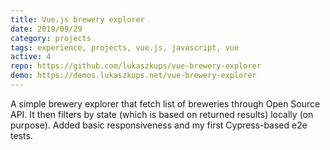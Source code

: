 ```yaml
---
title: Vue.js brewery explorer
date: 2019/09/29
category: projects
tags: experience, projects, vue.js, javascript, vue
active: 4
repo: https://github.com/lukaszkups/vue-brewery-explorer
demo: https://demos.lukaszkups.net/vue-brewery-explorer
---
```


A simple brewery explorer that fetch list of breweries through Open Source API. It then filters by state (which is based on returned results) locally (on purpose). Added basic responsiveness and my first Cypress-based e2e tests.
